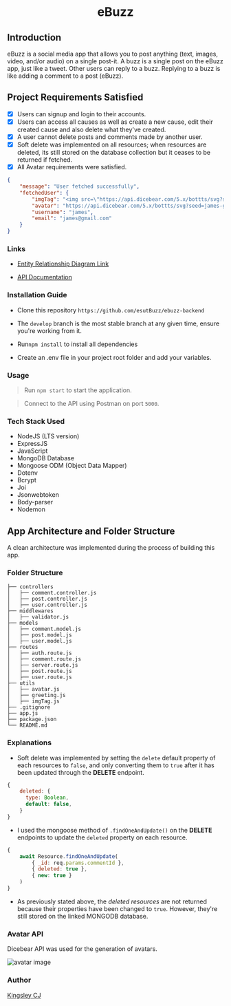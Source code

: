 <h1 align="center">eBuzz</h1>

## Introduction

eBuzz is a social media app that allows you to post anything (text, images, video, and/or audio) on a single post-it. A buzz is a single post on the eBuzz app, just like a tweet. Other users can reply to a buzz. Replying to a buzz is like adding a comment to a post (eBuzz).

## Project Requirements Satisfied

- [x] Users can signup and login to their accounts.
- [x] Users can access all causes as well as create a new cause, edit their created cause and also delete what they've created.
- [x] A user cannot delete posts and comments made by another user.
- [x] Soft delete was implemented on all resources; when resources are deleted, its still stored on the database collection but it ceases to be returned if fetched.
- [x] All Avatar requirements were satisfied.

```json
{
    "message": "User fetched successfully",
    "fetchedUser": {
        "imgTag": "<img src=\"https://api.dicebear.com/5.x/bottts/svg?seed=james-g5xm5-gmail-z3orx-com&size=200&radius=50\" alt=\"james's avatar\">",
        "avatar": "https://api.dicebear.com/5.x/bottts/svg?seed=james-g5xm5-gmail-z3orx-com&size=200&radius=50",
        "username": "james",
        "email": "james@gmail.com"
    }
}
```

### Links

- [Entity Relationship Diagram Link](https://dbdesigner.page.link/14Twuq7fN25yGjNP6)

- [API Documentation](https://justpostit-2v8i.onrender.com/api/v1/docs)

### Installation Guide

- Clone this repository `https://github.com/esutBuzz/ebuzz-backend`

- The `develop` branch is the most stable branch at any given time, ensure you're working from it.

- Run`npm install` to install all dependencies

- Create an .env file in your project root folder and add your variables.

### Usage

> Run `npm start` to start the application.

> Connect to the API using Postman on port `5000`.

### Tech Stack Used

- NodeJS (LTS version)
- ExpressJS
- JavaScript
- MongoDB Database
- Mongoose ODM (Object Data Mapper)
- Dotenv
- Bcrypt
- Joi
- Jsonwebtoken
- Body-parser
- Nodemon

## App Architecture and Folder Structure

A clean architecture was implemented during the process of building this app.

### Folder Structure

```
├── controllers
│   ├── comment.controller.js
│   ├── post.controller.js
│   ├── user.controller.js
├── middlewares
│   ├── validator.js
├── models
│   ├── comment.model.js
│   ├── post.model.js
│   ├── user.model.js
├── routes
│   ├── auth.route.js
│   ├── comment.route.js
│   ├── server.route.js
│   ├── post.route.js
│   ├── user.route.js
├── utils
│   ├── avatar.js
│   ├── greeting.js
│   ├── imgTag.js
├── .gitignore
├── app.js
├── package.json
└── README.md
```

### Explanations

- Soft delete was implemented by setting the `delete` default property of each resources to `false`, and only converting them to `true` after it has been updated through the **DELETE** endpoint.

```js
{
    deleted: {
      type: Boolean,
      default: false,
    }
}
```

- I used the mongoose method of `.findOneAndUpdate()` on the **DELETE** endpoints to update the `deleted` property on each resource.

```js
{
    await Resource.findOneAndUpdate(
        { _id: req.params.commentId },
        { deleted: true },
        { new: true }
    )
}
```

- As previously stated above, the _deleted resources_ are not returned because their properties have been changed to `true`. However, they're still stored on the linked MONGODB database.

### Avatar API

Dicebear API was used for the generation of avatars.

![avatar image](https://api.dicebear.com/5.x/avataaars/svg?seed=king-g5xm5-gmail-z3orx-com&size=200&radius=50)

### Author

[Kingsley CJ](https://github.com/kingsleycj)

